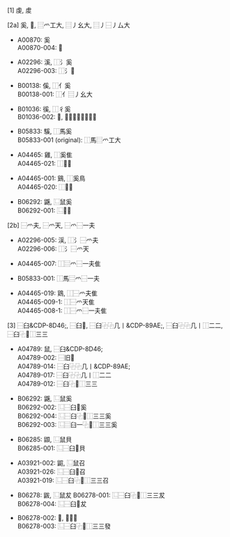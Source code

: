 [1] 虔, 䖍

[2a] 奚, 𭑑, ⿳爫工大, ⿳丿幺大, ⿳丿⿱丿厶大

- A00870: 奚  
  A00870-004: 𭑑

- A02296: 溪, ⿰氵奚  
  A02296-003: ⿰氵𭑑

- B00138: 傒, ⿰亻奚  
  B00138-001: ⿰亻⿳丿幺大

- B01036: 徯, ⿰彳奚  
  B01036-002: 𢓽, ⿰彳⿳丿⿱丿厶大  

- B05833: 騱, ⿰馬奚  
  B05833-001 (original): ⿰馬⿳爫工大  

- A04465: 雞, ⿰奚隹  
  A04465-021: ⿰𭑑隹  

- A04465-001: 鷄, ⿰奚鳥  
  A04465-020: ⿰𭑑鳥  

- B06292: 鼷, ⿺鼠奚  
  B06292-001: ⿺〓𭑑  
  

[2b] ⿱爫夫, ⿱爫天, ⿱爫⿱一夫

- A02296-005: 渓, ⿰氵⿱爫夫  
  A02296-006: ⿰氵⿱爫天

- A04465-007: ⿰⿳爫⿱一夫隹  

- B05833-001: ⿰馬⿳爫⿱一夫 

- A04465-019: 鶏, ⿰⿱爫夫隹  
  A04465-009-1: ⿰⿱爫天隹  
  A04465-008-1: ⿰⿱爫⿱一夫隹  

[3] ⿱臼&CDP-8D46;, ⿱臼𠂡, ⿱臼⿻⿻几丨&CDP-89AE;, ⿱臼⿻⿻几丨⿰二二, ⿱臼⿻𫶧⿰三三

- A04789: 鼠, ⿱臼&CDP-8D46;  
  A04789-002: ⿱旧𠂡  
  A04789-014: ⿱臼⿻⿻几丨&CDP-89AE;  
  A04789-017: ⿱臼⿻⿻几丨⿰二二  
  A04789-012: ⿱臼⿻𫶧⿰三三  

- B06292: 鼷, ⿺鼠奚  
  B06292-002: ⿺⿱臼𠂡奚  
  B06292-004: ⿺⿱臼⿻𫶧⿰三三奚  
  B06292-003: ⿺⿳臼一⿻𫶧⿰三三奚  

- B06285: 鼰, ⿺鼠貝  
  B06285-001:  ⿺⿱臼𠂡貝

- A03921-002: 鼦, ⿺鼠召  
  A03921-026: ⿺⿱臼𠂡召  
  A03921-019: ⿺⿱臼⿻𫶧⿰三三召  

- B06278: 鼥, ⿺鼠犮
  B06278-001: ⿺⿱臼⿻𫶧⿰三三犮  
  B06278-004: ⿺⿱臼𠂡犮

- B06278-002: 𪖆, ⿺鼠發  
  B06278-003: ⿺⿱臼⿻𫶧⿰三三發  

